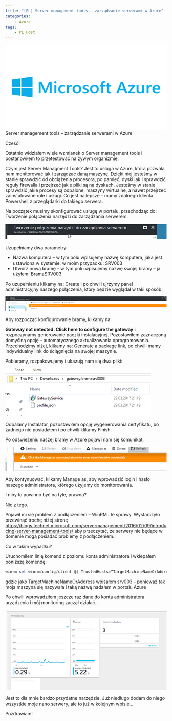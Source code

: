 ```yaml
---
title: "[PL] Server management tools – zarządzanie serwerami w Azure"
categories:
    - Azure
tags:
    - PL Post
---
```

![[PL] Server management tools – zarządzanie serwerami w Azure](/assets/images/posts/server-management-tools-zarzadzanie-serwerami-w-azure/top.png)Server management tools – zarządzanie serwerami w Azure

Cześć!

Ostatnio widziałem wiele wzmianek o Server management tools i postanowiłem to przetestować na żywym organizmie.

Czym jest Server Managment Tools? Jest to usługa w Azure, która pozwala nam monitorować jak i zarządzać daną maszynę. Dzięki niej jesteśmy w stanie sprawdzić od obciążenia procesora, po pamięć, dyski jak i sprawdzić reguły firewalla i przejrzeć jakie pliki są na dyskach. Jesteśmy w stanie sprawdzić jakie procesy są odpalone, maszyny wirtualne, a nawet przejrzeć zainstalowane role i usługi. Co jest najlepsze – mamy zdalnego klienta Powershell z przeglądarki do takiego serwera.

Na początek musimy skonfigurować usługę w portalu, przechodząc do: Tworzenie połączenia narzędzi do zarządzania serwerem.

![[PL] Server management tools – zarządzanie serwerami w Azure](/assets/images/posts/server-management-tools-zarzadzanie-serwerami-w-azure/01.png)

Uzupełniamy dwa parametry:

* Nazwa komputera – w tym polu wpisujemy nazwę komputera, jaka jest ustawiona w systemie, w moim przypadku: SRV003
* Utwórz nową bramę – w tym polu wpisujemy nazwę swojej bramy – ja użyłem: BramaSRV003

Po uzupełnieniu klikamy na: Create i po chwili ujrzymy panel administracyjny naszego połączenia, który będzie wyglądał w taki sposób:

![[PL] Server management tools – zarządzanie serwerami w Azure](/assets/images/posts/server-management-tools-zarzadzanie-serwerami-w-azure/02.png)

Aby rozpocząć konfigurowanie bramy, klikamy na:

**Gateway not detected. Click here to configure the gateway** i rozpoczynamy generowanie paczki instalacyjnej. Pozostawiłem zaznaczoną domyślną opcję – automatycznego aktualizowania oprogramowania. Przechodzimy niżej, klikamy na: Generate a package link, po chwili mamy indywidualny link do ściągnięcia na swojej maszynie.

Pobieramy, rozpakowujemy i ukazują nam się dwa pliki:

![[PL] Server management tools – zarządzanie serwerami w Azure](/assets/images/posts/server-management-tools-zarzadzanie-serwerami-w-azure/03.png)

Odpalamy Instalator, pozostawiłem opcję wygenerowania certyfikatu, bo żadnego nie posiadałem i po chwili klikamy Finish.

Po odświeżeniu naszej bramy w Azure pojawi nam się komunikat:

![[PL] Server management tools – zarządzanie serwerami w Azure](/assets/images/posts/server-management-tools-zarzadzanie-serwerami-w-azure/04.png)

Aby kontynuować, klikamy Manage as, aby wprowadzić login i hasło naszego administratora, którego użyjemy do monitorowania.

I niby to powinno być na tyle, prawda?

Nic z tego.

Pojawił mi się problem z podłączeniem – WinRM i te sprawy. Wystarczyło przewinąć trochę niżej stronę https://blogs.technet.microsoft.com/servermanagement/2016/02/09/introducing-server-management-tools/ aby przeczytać, że serwery nie będące w domenie mogą posiadać problemy z podłączeniem.

Co w takim wypadku?

Uruchomiłem linię komend z poziomu konta administratora i wklepałem poniższą komendę:

```powershell
winrm set winrm/config/client @{ TrustedHosts=”TargetMachineNameOrAddress” } 
```
gdzie jako TargetMachineNameOrAddress wpisałem srv003 – ponieważ tak moja maszyna się nazywała i taką nazwę nadałem w portalu Azure

Po chwili wprowadziłem jeszcze raz dane do konta administratora urządzenia i mój monitoring zaczął działać…

![[PL] Server management tools – zarządzanie serwerami w Azure](/assets/images/posts/server-management-tools-zarzadzanie-serwerami-w-azure/05.png)

Jest to dla mnie bardzo przydatne narzędzie. Już niedługo dodam do niego wszystkie moje nano serwery, ale to już w kolejnym wpisie…

Pozdrawiam!
